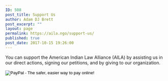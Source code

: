 ```yaml
---
ID: 508
post_title: Support Us
author: Adam DJ Brett
post_excerpt: ""
layout: page
permalink: https://aila.ngo/support-us/
published: true
post_date: 2017-10-15 19:26:00
---
```

You can support the American Indian Law Alliance (AILA) by assisting us in our direct actions, signing our petitions, and by giving to our organization.

<form action="https://www.paypal.com/cgi-bin/webscr" method="post" target="_top"><input name="cmd" type="hidden" value="_s-xclick" />

<input name="hosted_button_id" type="hidden" value="VNPKXRH4STZYA" />

<input alt="PayPal - The safer, easier way to pay online!" name="submit" src="https://www.paypalobjects.com/en_US/i/btn/btn_donateCC_LG.gif" type="image" />

<img src="https://www.paypalobjects.com/en_US/i/scr/pixel.gif" alt="" width="1" height="1" border="0" />

</form>